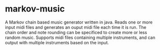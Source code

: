 # markov-music
A Markov chain based music generator written in java. Reads one or more input midi files and generates an ouput midi file each time it is run. 
The chain order and note rounding can be specificed to create more or less random music. 
Supports midi files containing multiple instruments, and can output with multiple instruments based on the input.

